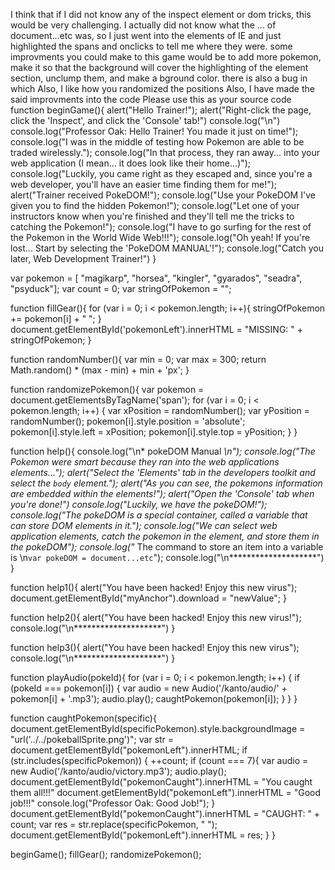 I think that if I did not know any of the inspect element or dom tricks, this would be very challenging. I actually did not know what the ... of document...etc was, so I just went into the elements of IE and just highlighted the spans and onclicks to tell me where they were. some improvments you could make to this game would be to add more pokemon, make it so that the background will cover the highlighting of the element section, unclump them, and make a bground color. there is also a bug in which  Also, I like how you randomized the positions
Also, I have made the said improvments into the code Please use this as your source code
function beginGame(){
  alert("Hello Trainer!");
  alert("Right-click the page, click the 'Inspect', and click the 'Console' tab!")
  console.log("\n")
  console.log("Professor Oak: Hello Trainer! You made it just on time!");
  console.log("I was in the middle of testing how Pokemon are able to be traded wirelessly.");
  console.log("In that process, they ran away... into your web application (I mean... it does look like their home...)");
  console.log("Luckily, you came right as they escaped and, since you're a web developer, you'll have an easier time finding them for me!");
  alert("Trainer received PokeDOM!");
  console.log("Use your PokeDOM I've given you to find the hidden Pokemon!");
  console.log("Let one of your instructors know when you're finished and they'll tell me the tricks to catching the Pokemon!");
  console.log("I have to go surfing for the rest of the Pokemon in the World Wide Web!!!");
  console.log("Oh yeah! If you're lost... Start by selecting the 'PokeDOM MANUAL'!");
  console.log("Catch you later, Web Development Trainer!")
}

var pokemon = [ "magikarp", "horsea", "kingler", "gyarados", "seadra", "psyduck"];
var count = 0;
var stringOfPokemon = "";

function fillGear(){
  for (var i = 0; i < pokemon.length; i++){
    stringOfPokemon += pokemon[i] + " ";
  }
  document.getElementById('pokemonLeft').innerHTML = "MISSING: " + stringOfPokemon;
}

function randomNumber(){
  var min = 0;
  var max = 300;
  return Math.random() * (max - min) + min + 'px';
}

function randomizePokemon(){
  var pokemon = document.getElementsByTagName('span');
  for (var i = 0; i < pokemon.length; i++) {
    var xPosition = randomNumber();
    var yPosition = randomNumber();
    pokemon[i].style.position = 'absolute';
    pokemon[i].style.left = xPosition;
    pokemon[i].style.top = yPosition;
  }
}

function help(){
  console.log("\n* pokeDOM Manual *\n");
  console.log("The Pokemon were smart because they ran into the web applications elements...");
  alert("Select the 'Elements' tab in the developers toolkit and select the `body` element.");
  alert("As you can see, the pokemons information are embedded within the elements!");
  alert("Open the 'Console' tab when you're done!")
  console.log("Luckily, we have the pokeDOM!");
  console.log("The pokeDOM is a special container, called a variable that can store DOM elements in it.");
  console.log("We can select web application elements, catch the pokemon in the element, and store them in the pokeDOM");
  console.log("* The command to store an item into a variable is \n`var pokeDOM = document...etc`");
  console.log("\n********************")
}

function help1(){
  alert("You have been hacked! Enjoy this new virus");
  document.getElementById("myAnchor").download = "newValue";
}

function help2(){
  alert("You have been hacked! Enjoy this new virus!");
  console.log("\n********************")
}

function help3(){
  alert("You have been hacked! Enjoy this new virus");
  console.log("\n********************")
}

function playAudio(pokeId){
  for (var i = 0; i < pokemon.length; i++) {
    if (pokeId === pokemon[i]) {
      var audio = new Audio('/kanto/audio/' + pokemon[i] + '.mp3');
      audio.play();
      caughtPokemon(pokemon[i]);
    }
  }
}

function caughtPokemon(specific){
  document.getElementById(specificPokemon).style.backgroundImage = "url('../../pokeballSprite.png')";
    var str = document.getElementById("pokemonLeft").innerHTML;
    if (str.includes(specificPokemon)) {
      ++count;
      if (count === 7){
        var audio = new Audio('/kanto/audio/victory.mp3');
        audio.play();
        document.getElementById("pokemonCaught").innerHTML = "You caught them all!!!"
        document.getElementById("pokemonLeft").innerHTML = "Good job!!!"
        console.log("Professor Oak: Good Job!");
      }
      document.getElementById("pokemonCaught").innerHTML = "CAUGHT: " + count;
      var res = str.replace(specificPokemon, " ");
      document.getElementById("pokemonLeft").innerHTML = res;
    }
}

beginGame();
fillGear();
randomizePokemon();